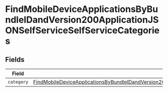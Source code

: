 # FindMobileDeviceApplicationsByBundleIDandVersion200ApplicationJSONSelfServiceSelfServiceCategories


## Fields

| Field                                                                                                                                                                                                                                               | Type                                                                                                                                                                                                                                                | Required                                                                                                                                                                                                                                            | Description                                                                                                                                                                                                                                         |
| --------------------------------------------------------------------------------------------------------------------------------------------------------------------------------------------------------------------------------------------------- | --------------------------------------------------------------------------------------------------------------------------------------------------------------------------------------------------------------------------------------------------- | --------------------------------------------------------------------------------------------------------------------------------------------------------------------------------------------------------------------------------------------------- | --------------------------------------------------------------------------------------------------------------------------------------------------------------------------------------------------------------------------------------------------- |
| `category`                                                                                                                                                                                                                                          | [FindMobileDeviceApplicationsByBundleIDandVersion200ApplicationJSONSelfServiceSelfServiceCategoriesCategory](../../models/operations/findmobiledeviceapplicationsbybundleidandversion200applicationjsonselfserviceselfservicecategoriescategory.md) | :heavy_minus_sign:                                                                                                                                                                                                                                  | N/A                                                                                                                                                                                                                                                 |
